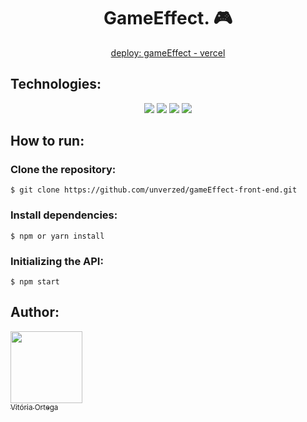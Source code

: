 <div align="center">
<h1>GameEffect. 🎮 </h1>
  </div>
  
<div align="center">
  <p> <a href="link/">deploy: gameEffect - vercel</a></p>
  </div> 


<h2>Technologies:</h2>
<div align="center">
<img src="https://img.shields.io/badge/html5-%23E34F26.svg?style=for-the-badge&logo=html5&logoColor=white">
<img src="https://img.shields.io/badge/styled--components-DB7093?style=for-the-badge&logo=styled-components&logoColor=white">
<img src="https://img.shields.io/badge/react-%2320232a.svg?style=for-the-badge&logo=react&logoColor=%2361DAFB">
<img src="https://img.shields.io/badge/javascript-%23323330.svg?style=for-the-badge&logo=javascript&logoColor=%23F7DF1E">
  </div>
<h2>How to run:</h2>

<h3>Clone the repository:</h3>

```
$ git clone https://github.com/unverzed/gameEffect-front-end.git
```

<h3>Install dependencies:</h3>

```
$ npm or yarn install
```

<h3>Initializing the API:</h3>

```
$ npm start
```

## Author:
  [<img src="https://avatars.githubusercontent.com/unverzed" width=115><br><sub>Vitória Ortega</sub></sub>](https://github.com/unverzed) 
